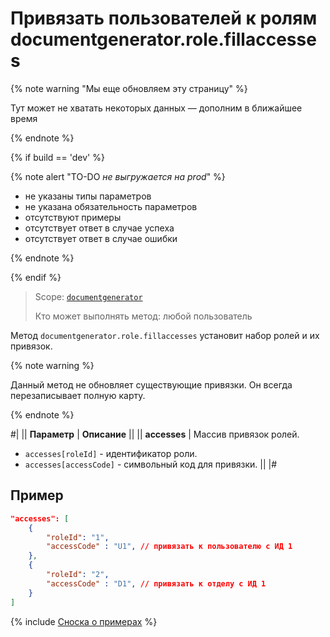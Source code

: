 # Привязать пользователей к ролям documentgenerator.role.fillaccesses

{% note warning "Мы еще обновляем эту страницу" %}

Тут может не хватать некоторых данных — дополним в ближайшее время

{% endnote %}

{% if build == 'dev' %}

{% note alert "TO-DO _не выгружается на prod_" %}

- не указаны типы параметров
- не указана обязательность параметров
- отсутствуют примеры
- отсутствует ответ в случае успеха
- отсутствует ответ в случае ошибки

{% endnote %}

{% endif %}

> Scope: [`documentgenerator`](../../scopes/permissions.md)
>
> Кто может выполнять метод: любой пользователь

Метод `documentgenerator.role.fillaccesses` установит набор ролей и их привязок.

{% note warning %}

Данный метод не обновляет существующие привязки. Он всегда перезаписывает полную карту.

{% endnote %}

#|
|| **Параметр** | **Описание** ||
|| **accesses** | Массив привязок ролей.
- `accesses[roleId]` - идентификатор роли.
- `accesses[accessCode]` - символьный код для привязки. ||
|#

## Пример

```json
"accesses": [
	{
		"roleId": "1",
		"accessCode" : "U1", // привязать к пользователю с ИД 1
	},
	{
		"roleId": "2",
		"accessCode" : "D1", // привязать к отделу с ИД 1
	}
]
```

{% include [Сноска о примерах](../../../_includes/examples.md) %}